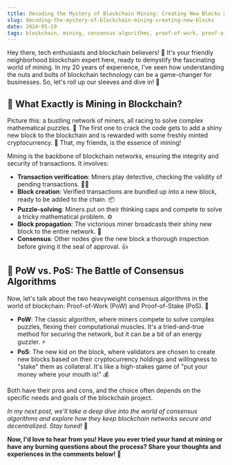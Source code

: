 ```yaml
---
title: Decoding the Mystery of Blockchain Mining: Creating New Blocks 🔗⛏️
slug: decoding-the-mystery-of-blockchain-mining-creating-new-blocks
date: 2024-05-19
tags: blockchain, mining, consensus algorithms, proof-of-work, proof-of-stake
---
```


Hey there, tech enthusiasts and blockchain believers! 🙌 It's your friendly neighborhood blockchain expert here, ready to demystify the fascinating world of mining. In my 20 years of experience, I've seen how understanding the nuts and bolts of blockchain technology can be a game-changer for businesses. So, let's roll up our sleeves and dive in! 💪

## 🤔 What Exactly is Mining in Blockchain?

Picture this: a bustling network of miners, all racing to solve complex mathematical puzzles. 🧩 The first one to crack the code gets to add a shiny new block to the blockchain and is rewarded with some freshly minted cryptocurrency. 🎉 That, my friends, is the essence of mining!

Mining is the backbone of blockchain networks, ensuring the integrity and security of transactions. It involves:

- **Transaction verification**: Miners play detective, checking the validity of pending transactions. 🕵️‍♂️
- **Block creation**: Verified transactions are bundled up into a new block, ready to be added to the chain. 📦
- **Puzzle-solving**: Miners put on their thinking caps and compete to solve a tricky mathematical problem. ⚙️
- **Block propagation**: The victorious miner broadcasts their shiny new block to the entire network. 📣
- **Consensus**: Other nodes give the new block a thorough inspection before giving it the seal of approval. 👍

## 🥊 PoW vs. PoS: The Battle of Consensus Algorithms

Now, let's talk about the two heavyweight consensus algorithms in the world of blockchain: Proof-of-Work (PoW) and Proof-of-Stake (PoS). 🥊

- **PoW**: The classic algorithm, where miners compete to solve complex puzzles, flexing their computational muscles. It's a tried-and-true method for securing the network, but it can be a bit of an energy guzzler. ⚡
- **PoS**: The new kid on the block, where validators are chosen to create new blocks based on their cryptocurrency holdings and willingness to "stake" them as collateral. It's like a high-stakes game of "put your money where your mouth is!" 💰

Both have their pros and cons, and the choice often depends on the specific needs and goals of the blockchain project.

*In my next post, we'll take a deep dive into the world of consensus algorithms and explore how they keep blockchain networks secure and decentralized. Stay tuned!* 📡

**Now, I'd love to hear from you! Have you ever tried your hand at mining or have any burning questions about the process? Share your thoughts and experiences in the comments below!** 💬